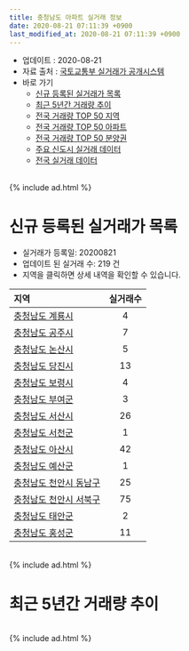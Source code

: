```yaml
---
title: 충청남도 아파트 실거래 정보
date: 2020-08-21 07:11:39 +0900
last_modified_at: 2020-08-21 07:11:39 +0900
---
```


* 업데이트 : 2020-08-21
* 자료 출처 : [국토교통부 실거래가 공개시스템](http://rt.molit.go.kr)
* 바로 가기
    * [신규 등록된 실거래가 목록](#신규-등록된-실거래가-목록)
    * [최근 5년간 거래량 추이](#최근-5년간-거래량-추이)
    * [전국 거래량 TOP 50 지역](https://inasie.github.io/apt-trade-info/최근-3개월-전국에서-가장-거래가-많이-발생한-지역)
    * [전국 거래량 TOP 50 아파트](https://inasie.github.io/apt-trade-info/최근-3개월-전국에서-가장-거래가-많이-발생한-아파트)
    * [전국 거래량 TOP 50 분양권](https://inasie.github.io/apt-trade-info/최근-3개월-전국에서-가장-거래가-많이-발생한-분양권)
    * [주요 신도시 실거래 데이터](https://inasie.github.io/apt-trade-info/주요-신도시)
    * [전국 실거래 데이터](https://inasie.github.io/apt-trade-info/전국)

<br>
{% include ad.html %}
<br>

# 신규 등록된 실거래가 목록
* 실거래가 등록일: 20200821
* 업데이트 된 실거래 수: 219 건
* 지역을 클릭하면 상세 내역을 확인할 수 있습니다.


|지역|실거래수|
|:---|:---:|
|[충청남도 계룡시](https://inasie.github.io/apt-trade-info/충청남도-계룡시)|4|
|[충청남도 공주시](https://inasie.github.io/apt-trade-info/충청남도-공주시)|7|
|[충청남도 논산시](https://inasie.github.io/apt-trade-info/충청남도-논산시)|5|
|[충청남도 당진시](https://inasie.github.io/apt-trade-info/충청남도-당진시)|13|
|[충청남도 보령시](https://inasie.github.io/apt-trade-info/충청남도-보령시)|4|
|[충청남도 부여군](https://inasie.github.io/apt-trade-info/충청남도-부여군)|3|
|[충청남도 서산시](https://inasie.github.io/apt-trade-info/충청남도-서산시)|26|
|[충청남도 서천군](https://inasie.github.io/apt-trade-info/충청남도-서천군)|1|
|[충청남도 아산시](https://inasie.github.io/apt-trade-info/충청남도-아산시)|42|
|[충청남도 예산군](https://inasie.github.io/apt-trade-info/충청남도-예산군)|1|
|[충청남도 천안시 동남구](https://inasie.github.io/apt-trade-info/충청남도-천안시-동남구)|25|
|[충청남도 천안시 서북구](https://inasie.github.io/apt-trade-info/충청남도-천안시-서북구)|75|
|[충청남도 태안군](https://inasie.github.io/apt-trade-info/충청남도-태안군)|2|
|[충청남도 홍성군](https://inasie.github.io/apt-trade-info/충청남도-홍성군)|11|


<br>
{% include ad.html %}
<br>

# 최근 5년간 거래량 추이


<div style="width:100%;">
    <canvas id="deal_progress" height="200"></canvas>
</div>

<script>
new Chart(document.getElementById("deal_progress"), {
    type: 'line',
    data: {
        labels: ['201508','201509','201510','201511','201512','201601','201602','201603','201604','201605','201606','201607','201608','201609','201610','201611','201612','201701','201702','201703','201704','201705','201706','201707','201708','201709','201710','201711','201712','201801','201802','201803','201804','201805','201806','201807','201808','201809','201810','201811','201812','201901','201902','201903','201904','201905','201906','201907','201908','201909','201910','201911','201912','202001','202002','202003','202004','202005','202006','202007','202008'],
        datasets: [{
            label: '매매',
            pointRadius: 1,
            data: [1907, 1961, 2167, 1781, 1484, 1334, 1296, 1700, 1517, 1480, 1590, 1464, 1666, 1614, 2180, 1590, 1370, 1196, 1626, 1723, 1444, 1637, 1964, 1659, 1649, 1690, 1419, 1614, 1403, 1988, 1800, 2512, 1910, 1789, 1751, 1535, 1572, 1672, 2119, 1852, 1504, 1867, 1660, 2098, 1771, 1745, 1772, 2105, 2128, 2133, 2952, 3929, 3936, 2771, 3466, 2837, 2814, 3326, 5106, 4038, 1123],
            borderColor: "rgba(255, 201, 14, 1)",
            backgroundColor: "rgba(255, 201, 14, 0.5)",
            fill: false,
            lineTension: 0
        },{
            label: '전월세',
            pointRadius: 1,
            data: [1698, 1625, 1944, 1598, 1808, 2030, 2137, 2059, 1747, 1689, 1665, 1637, 1635, 1542, 1862, 1672, 1695, 1708, 2372, 2023, 1719, 1719, 1733, 1794, 1809, 1725, 1532, 1830, 1819, 2145, 2008, 2202, 1972, 1937, 1796, 1815, 1732, 1540, 1873, 1725, 1829, 2291, 2168, 1980, 1834, 1776, 2022, 2077, 1861, 1789, 2195, 2021, 2306, 2432, 2552, 2140, 2419, 2141, 2201, 2004, 1109],
            borderColor: "rgba(0, 141, 185, 1)",
            backgroundColor: "rgba(0, 141, 185, 0.5)",
            fill: false,
            lineTension: 0
        }
        ]
    },
    options: {
        responsive: true,
        title: {
            display: false
        },
        tooltips: {
            mode: 'index',
            intersect: false
        },
        hover: {
            mode: 'nearest',
            intersect: true
        },
        scales: {
            xAxes: [{
                display: true,
                scaleLabel: {
                    display: true,
                    labelString: '년/월'
                }
            }],
            yAxes: [{
                display: true,
                ticks: {
                    suggestedMin: 0,
                },
                scaleLabel: {
                    display: true,
                    labelString: '실거래 수'
                }
            }]
        }
    }
});

</script>


<br>
{% include ad.html %}
<br>

